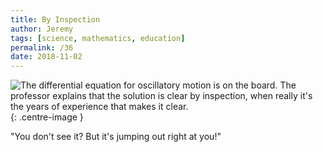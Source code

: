 ```yaml
---
title: By Inspection
author: Jeremy
tags: [science, mathematics, education]
permalink: /36
date: 2018-11-02
---
```


![The differential equation for oscillatory motion is on the board. The professor explains that the solution is clear by inspection, when really it's the years of experience that makes it clear.](https://res.cloudinary.com/dh3hm8pb7/image/upload/c_scale,q_auto:best,w_615/v1535842782/Handwaving/Published/ByInspection.png){: .centre-image }

"You don't see it? But it's jumping out right at you!"